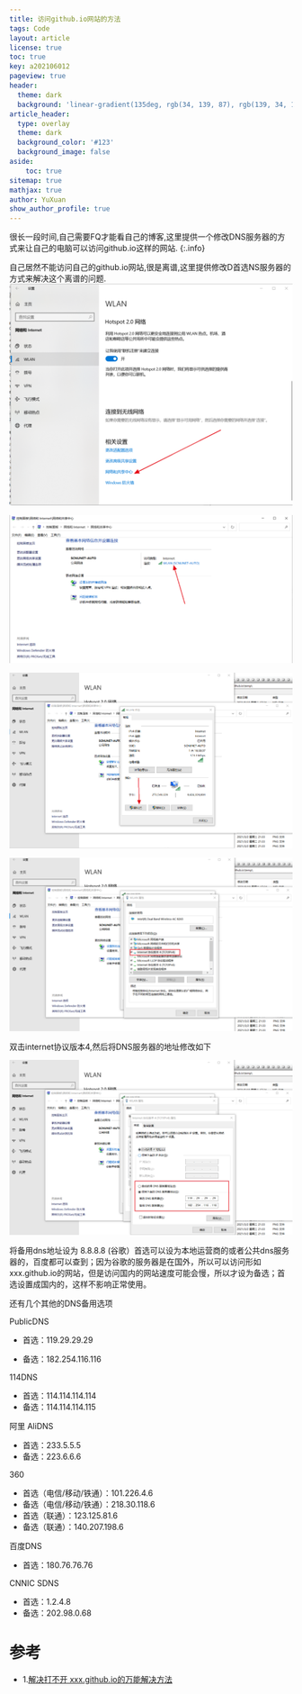 ```yaml
---
title: 访问github.io网站的方法
tags: Code
layout: article
license: true
toc: true
key: a202106012
pageview: true
header:
  theme: dark
  background: 'linear-gradient(135deg, rgb(34, 139, 87), rgb(139, 34, 139))'
article_header:
  type: overlay
  theme: dark
  background_color: '#123'
  background_image: false
aside:
    toc: true
sitemap: true
mathjax: true
author: YuXuan
show_author_profile: true
---
```

很长一段时间,自己需要FQ才能看自己的博客,这里提供一个修改DNS服务器的方式来让自己的电脑可以访问github.io这样的网站.
{:.info}
<!--more-->
自己居然不能访问自己的github.io网站,很是离谱,这里提供修改D首选NS服务器的方式来解决这个离谱的问题.
![png](/assets/images/introduc/dns1.png)

![png](/assets/images/introduc/dns2.png)

![png](/assets/images/introduc/dns3.png)

![png](/assets/images/introduc/dns4.png)

双击internet协议版本4,然后将DNS服务器的地址修改如下

![png](/assets/images/introduc/dns5.png)

将备用dns地址设为 8.8.8.8 (谷歌）首选可以设为本地运营商的或者公共dns服务器的，百度都可以查到；因为谷歌的服务器是在国外，所以可以访问形如xxx.github.io的网站，但是访问国内的网站速度可能会慢，所以才设为备选；首选设置成国内的，这样不影响正常使用。

还有几个其他的DNS备用选项

PublicDNS
- 首选：119.29.29.29

-  备选：182.254.116.116

114DNS
- 首选：114.114.114.114
- 备选：114.114.114.115

阿里 AliDNS
- 首选：233.5.5.5 
- 备选：223.6.6.6

360
- 首选（电信/移动/铁通）：101.226.4.6
- 备选（电信/移动/铁通）：218.30.118.6
- 首选（联通）：123.125.81.6
- 备选（联通）：140.207.198.6

百度DNS
- 首选：180.76.76.76

CNNIC SDNS
- 首选：1.2.4.8
- 备选：202.98.0.68
# 参考
- 1.[解决打不开 xxx.github.io的万能解决方法](https://blog.csdn.net/weixin_43769878/article/details/109217112?utm_medium=distribute.pc_relevant.none-task-blog-2%7Edefault%7EBlogCommendFromMachineLearnPai2%7Edefault-1.base&depth_1-utm_source=distribute.pc_relevant.none-task-blog-2%7Edefault%7EBlogCommendFromMachineLearnPai2%7Edefault-1.base)
